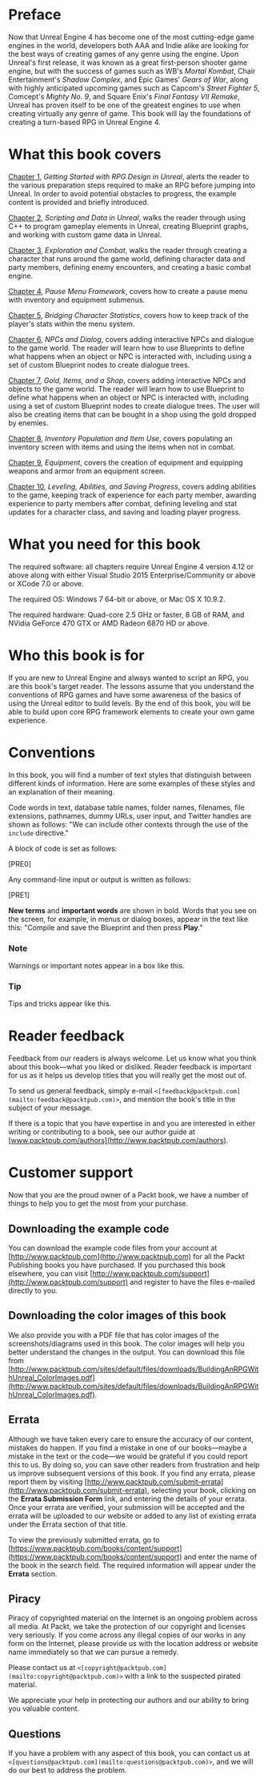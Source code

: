 # Preface

Now that Unreal Engine 4 has become one of the most cutting-edge game engines in the world, developers both AAA and Indie alike are looking for the best ways of creating games of any genre using the engine. Upon Unreal's first release, it was known as a great first-person shooter game engine, but with the success of games such as WB's *Mortal Kombat*, Chair Entertainment's *Shadow Complex*, and Epic Games' *Gears of War*, along with highly anticipated upcoming games such as Capcom's *Street Fighter 5*, Comcept's *Mighty No. 9*, and Square Enix's *Final Fantasy VII Remake*, Unreal has proven itself to be one of the greatest engines to use when creating virtually any genre of game. This book will lay the foundations of creating a turn-based RPG in Unreal Engine 4.

# What this book covers

[Chapter 1](ch01.html "Chapter 1. Getting Started with RPG Design in Unreal"), *Getting Started with RPG Design in Unreal*, alerts the reader to the various preparation steps required to make an RPG before jumping into Unreal. In order to avoid potential obstacles to progress, the example content is provided and briefly introduced.

[Chapter 2](ch02.html "Chapter 2. Scripting and Data in Unreal"), *Scripting and Data in Unreal*, walks the reader through using C++ to program gameplay elements in Unreal, creating Blueprint graphs, and working with custom game data in Unreal.

[Chapter 3](ch03.html "Chapter 3. Exploration and Combat"), *Exploration and Combat*, walks the reader through creating a character that runs around the game world, defining character data and party members, defining enemy encounters, and creating a basic combat engine.

[Chapter 4](ch04.html "Chapter 4. Pause Menu Framework"), *Pause Menu Framework*, covers how to create a pause menu with inventory and equipment submenus.

[Chapter 5](ch05.html "Chapter 5. Bridging Character Statistics"), *Bridging Character Statistics*, covers how to keep track of the player's stats within the menu system.

[Chapter 6](ch06.html "Chapter 6. NPCs and Dialog"), *NPCs and Dialog*, covers adding interactive NPCs and dialogue to the game world. The reader will learn how to use Blueprints to define what happens when an object or NPC is interacted with, including using a set of custom Blueprint nodes to create dialogue trees.

[Chapter 7](ch07.html "Chapter 7. Gold, Items, and a Shop"), *Gold, Items, and a Shop*, covers adding interactive NPCs and objects to the game world. The reader will learn how to use Blueprint to define what happens when an object or NPC is interacted with, including using a set of custom Blueprint nodes to create dialogue trees. The user will also be creating items that can be bought in a shop using the gold dropped by enemies.

[Chapter 8](ch08.html "Chapter 8. Inventory Population and Item Use"), *Inventory Population and Item Use*, covers populating an inventory screen with items and using the items when not in combat.

[Chapter 9](ch09.html "Chapter 9. Equipment"), *Equipment*, covers the creation of equipment and equipping weapons and armor from an equipment screen.

[Chapter 10](ch10.html "Chapter 10. Leveling, Abilities, and Saving Progress"), *Leveling, Abilities, and Saving Progress*, covers adding abilities to the game, keeping track of experience for each party member, awarding experience to party members after combat, defining leveling and stat updates for a character class, and saving and loading player progress.

# What you need for this book

The required software: all chapters require Unreal Engine 4 version 4.12 or above along with either Visual Studio 2015 Enterprise/Community or above or XCode 7.0 or above.

The required OS: Windows 7 64-bit or above, or Mac OS X 10.9.2.

The required hardware: Quad-core 2.5 GHz or faster, 8 GB of RAM, and NVidia GeForce 470 GTX or AMD Radeon 6870 HD or above.

# Who this book is for

If you are new to Unreal Engine and always wanted to script an RPG, you are this book's target reader. The lessons assume that you understand the conventions of RPG games and have some awareness of the basics of using the Unreal editor to build levels. By the end of this book, you will be able to build upon core RPG framework elements to create your own game experience.

# Conventions

In this book, you will find a number of text styles that distinguish between different kinds of information. Here are some examples of these styles and an explanation of their meaning.

Code words in text, database table names, folder names, filenames, file extensions, pathnames, dummy URLs, user input, and Twitter handles are shown as follows: "We can include other contexts through the use of the `include` directive."

A block of code is set as follows:

[PRE0]

Any command-line input or output is written as follows:

[PRE1]

**New terms** and **important words** are shown in bold. Words that you see on the screen, for example, in menus or dialog boxes, appear in the text like this: "Compile and save the Blueprint and then press **Play**."

### Note

Warnings or important notes appear in a box like this.

### Tip

Tips and tricks appear like this.

# Reader feedback

Feedback from our readers is always welcome. Let us know what you think about this book—what you liked or disliked. Reader feedback is important for us as it helps us develop titles that you will really get the most out of.

To send us general feedback, simply e-mail `<[feedback@packtpub.com](mailto:feedback@packtpub.com)>`, and mention the book's title in the subject of your message.

If there is a topic that you have expertise in and you are interested in either writing or contributing to a book, see our author guide at [www.packtpub.com/authors](http://www.packtpub.com/authors).

# Customer support

Now that you are the proud owner of a Packt book, we have a number of things to help you to get the most from your purchase.

## Downloading the example code

You can download the example code files from your account at [http://www.packtpub.com](http://www.packtpub.com) for all the Packt Publishing books you have purchased. If you purchased this book elsewhere, you can visit [http://www.packtpub.com/support](http://www.packtpub.com/support) and register to have the files e-mailed directly to you.

## Downloading the color images of this book

We also provide you with a PDF file that has color images of the screenshots/diagrams used in this book. The color images will help you better understand the changes in the output. You can download this file from [http://www.packtpub.com/sites/default/files/downloads/BuildingAnRPGWithUnreal_ColorImages.pdf](http://www.packtpub.com/sites/default/files/downloads/BuildingAnRPGWithUnreal_ColorImages.pdf).

## Errata

Although we have taken every care to ensure the accuracy of our content, mistakes do happen. If you find a mistake in one of our books—maybe a mistake in the text or the code—we would be grateful if you could report this to us. By doing so, you can save other readers from frustration and help us improve subsequent versions of this book. If you find any errata, please report them by visiting [http://www.packtpub.com/submit-errata](http://www.packtpub.com/submit-errata), selecting your book, clicking on the **Errata Submission Form** link, and entering the details of your errata. Once your errata are verified, your submission will be accepted and the errata will be uploaded to our website or added to any list of existing errata under the Errata section of that title.

To view the previously submitted errata, go to [https://www.packtpub.com/books/content/support](https://www.packtpub.com/books/content/support) and enter the name of the book in the search field. The required information will appear under the **Errata** section.

## Piracy

Piracy of copyrighted material on the Internet is an ongoing problem across all media. At Packt, we take the protection of our copyright and licenses very seriously. If you come across any illegal copies of our works in any form on the Internet, please provide us with the location address or website name immediately so that we can pursue a remedy.

Please contact us at `<[copyright@packtpub.com](mailto:copyright@packtpub.com)>` with a link to the suspected pirated material.

We appreciate your help in protecting our authors and our ability to bring you valuable content.

## Questions

If you have a problem with any aspect of this book, you can contact us at `<[questions@packtpub.com](mailto:questions@packtpub.com)>`, and we will do our best to address the problem.